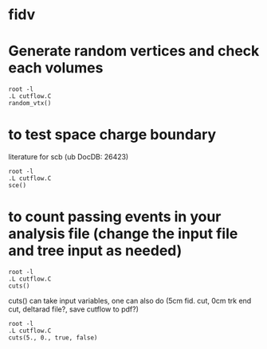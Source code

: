 # fidv

# Generate random vertices and check each volumes
```
root -l
.L cutflow.C
random_vtx()
```


# to test space charge boundary
literature for scb (ub DocDB: 26423)
```
root -l
.L cutflow.C
sce()
```

# to count passing events in your analysis file (change the input file and tree input as needed)
```
root -l
.L cutflow.C
cuts()
```

cuts() can take input variables,
one can also do
(5cm fid. cut, 0cm trk end cut, deltarad file?, save cutflow to pdf?)
```
root -l
.L cutflow.C
cuts(5., 0., true, false)
```



